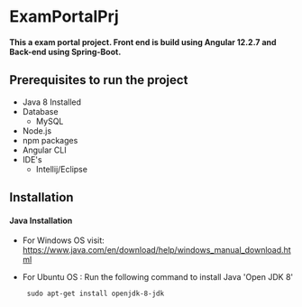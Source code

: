 # ExamPortalPrj

#### This a exam portal project. Front end is build using Angular 12.2.7 and Back-end using Spring-Boot.

## Prerequisites to run the project

  - Java 8 Installed 
  - Database
    - MySQL
  - Node.js
  - npm packages
  - Angular CLI
  - IDE's
    - Intellij/Eclipse

## Installation 

#### Java Installation 

  - For Windows OS visit: https://www.java.com/en/download/help/windows_manual_download.html
  - For Ubuntu OS : Run the following command to install Java 'Open JDK 8'
 
    ```console
     sudo apt-get install openjdk-8-jdk
    ```
  
